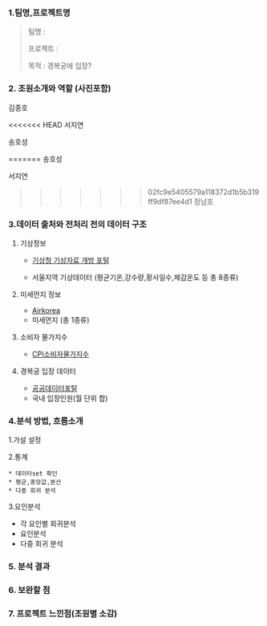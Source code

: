 ### 1.팀명,프로젝트명

> 팀명 : 
>
> 프로젝트 :
>
> 목적 : 경복궁에 입장?

### 2. 조원소개와 역할 (사진포함)

김종호

<<<<<<< HEAD
서지연

송호성

=======
송호성

서지연

>>>>>>> 02fc9e5405579a118372d1b5b319ff9df87ee4d1
정남호

### 3.데이터 출처와 전처리 전의 데이터 구조

1. 기상정보

   * [기상청 기상자료 개방 포털](https://data.kma.go.kr/cmmn/main.do)

   * 서울지역 기상데이터 (평균기온,강수량,황사일수,체감온도 등 총 8종류)

2. 미세먼지 정보
   * [Airkorea](https://www.airkorea.or.kr/web)
   * 미세먼지 (총 1종류)
3. 소비자 물가지수
   * [CPI소비자물가지수](http://kostat.go.kr/incomeNcpi/cpi/index.action)
4. 경복궁 입장 데이터
   * [공공데이터포탈](https://www.data.go.kr/dataset/15040885/fileData.do)
   * 국내 입장인원(월 단위 합)





### 4.분석 방법, 흐름소개

1.가설 설정

2.통계

	* 데이터set 확인
	* 평균,중앙값,분산
	* 다중 회귀 분석

3.요인분석

* 각 요인별 회귀분석
* 요인분석
* 다중 회귀 분석

### 5. 분석 결과

### 6. 보완할 점

### 7. 프로젝트 느낀점(조원별 소감)

